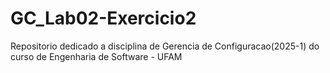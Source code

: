 # GC_Lab02-Exercicio2
Repositorio dedicado a disciplina de Gerencia de Configuracao(2025-1) do curso de Engenharia de Software - UFAM
